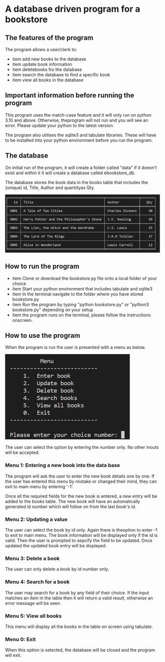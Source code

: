 # A database driven program for a bookstore

## The features of the program

The program allows a user/clerk to:
* item add new books to the database
* item update book information
* item deletebooks fro the database
* item search the database to find a specific book
* item view all books in the database

## Important information before running the program
This program uses the match-case feature and it will only run on python 3.10 and above. 
Otherwise, theprogram will not run and you will see an error. Please update your python
to the latest version.

The program also utilises the sqlite3 and tabulate libraries. These will have to be
installed into your python environment before you run the program. 

## The database
On initial run of the program, it will create a folder called "data" if it doesn't exist
and within it it will create a database called ebookstore_db. 

The database stores the book data in the books table that includes the (unique) id,
Title, Author and quantityas Qty. 

![Image of books table](/images/table_example.jpg)

## How to run the program
* item Clone or download the bookstore.py file onto a local folder of your choice 
* item Start your python environment that includes tabulate and sqlite3
* item In the terminal navigate to the folder where you have stored bookstore.py
* item Run the program by typing "python bookstore.py" or "python3 bookstore.py" depending on your setup
* item the program runs on the terminal, please follow the instructions onscreen. 

## How to use the program
When the program is run the user is presented with a menu as below.

![Image of menu options](/images/menu_example.jpg)

The user can select the option by entering the number only. No other inouts will be accepted. 

### Menu 1: Entering a new book into the data base
The program will ask the user to enter the new book details one by one. If the user has entered
this menu by mistake or changed their mind, they can exit to main menu by entering '-1'.

Once all the required fields for the new book is entered, a new entry will be added to the books table.
The new book will have an automatically generated id number which will follow on from the last book's id.

### Menu 2: Updating a value
The user can select the book by id only. Again there is theoption to enter -1 to exit to main menu.
The book information will be displayed only if the id is valid. Then the user is prompted to sepcify
the field to be updated. Once updated the updated book entry will be displayed. 

### Menu 3: Delete a book
The user can only delete a book by id number only. 

### Menu 4: Search for a book
The user may search for a book by any field of their choice. If the input matches an item in the table
then it will return a valid result, otherwise an error message will be seen. 

### Menu 5: View all books
This menu will display all the books in the table on screen using tabulate.

### Menu 0: Exit
When this option is selected, the database will be closed and the program will exit. 
